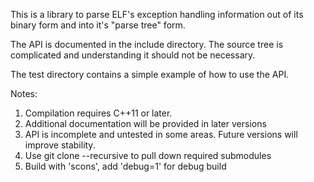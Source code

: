 This is a library to parse ELF's exception handling information out of its binary form and into it's "parse tree" form.

The API is documented in the include directory.  The source tree is complicated and understanding it should not be necessary.

The test directory contains a simple example of how to use the API.

Notes:

1. Compilation requires C++11 or later.
1. Additional documentation will be provided in later versions 
1. API is incomplete and untested in some areas.  Future versions will improve stability.
1. Use git clone --recursive to pull down required submodules
1. Build with 'scons', add 'debug=1' for debug build
